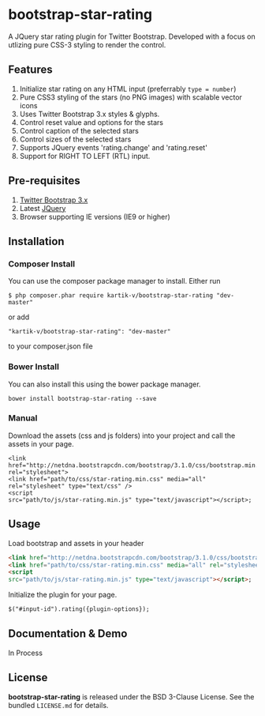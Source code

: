 bootstrap-star-rating
=====================

A JQuery star rating plugin for Twitter Bootstrap. Developed with a focus on utlizing pure CSS-3 styling to render the control.

## Features
1. Initialize star rating on any HTML input (preferrably `type = number`)
2. Pure CSS3 styling of the stars (no PNG images) with scalable vector icons
3. Uses Twitter Bootstrap 3.x styles & glyphs.
4. Control reset value and options for the stars
5. Control caption of the selected stars
6. Control sizes of the selected stars
7. Supports JQuery events 'rating.change' and 'rating.reset'
8. Support for RIGHT TO LEFT (RTL) input.

## Pre-requisites
1. [Twitter Bootstrap 3.x](http://getbootstrap.com/)
2. Latest [JQuery](http://jquery.com/)
3. Browser supporting IE versions (IE9 or higher)

## Installation
###  Composer Install
You can use the composer package manager to install. Either run
```
$ php composer.phar require kartik-v/bootstrap-star-rating "dev-master"
```
or add
```
"kartik-v/bootstrap-star-rating": "dev-master"
```
to your composer.json file

###  Bower Install
You can also install this using the bower package manager.
```
bower install bootstrap-star-rating --save
```

###  Manual
Download the assets (css and js folders) into your project and call the assets in your page.
```
<link href="http://netdna.bootstrapcdn.com/bootstrap/3.1.0/css/bootstrap.min.css" rel="stylesheet">
<link href="path/to/css/star-rating.min.css" media="all" rel="stylesheet" type="text/css" />
<script 
src="path/to/js/star-rating.min.js" type="text/javascript"></script>;
```

## Usage
Load bootstrap and assets in your header
```html
<link href="http://netdna.bootstrapcdn.com/bootstrap/3.1.0/css/bootstrap.min.css" rel="stylesheet">
<link href="path/to/css/star-rating.min.css" media="all" rel="stylesheet" type="text/css" />
<script 
src="path/to/js/star-rating.min.js" type="text/javascript"></script>;
```
Initialize the plugin for your page.
```html
$("#input-id").rating({plugin-options});
```

## Documentation & Demo
In Process


## License

**bootstrap-star-rating** is released under the BSD 3-Clause License. See the bundled `LICENSE.md` for details.
